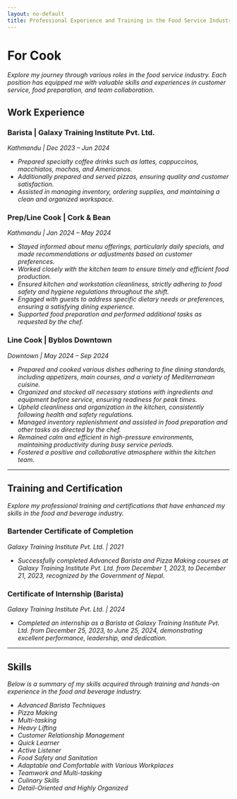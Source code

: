 ```yaml
---
layout: no-default
title: Professional Experience and Training in the Food Service Industry
---
```


# For Cook

*Explore my journey through various roles in the food service industry. Each position has equipped me with valuable skills and experiences in customer service, food preparation, and team collaboration.*

## Work Experience
### Barista | Galaxy Training Institute Pvt. Ltd.
 *Kathmandu | Dec 2023 – Jun 2024*
 - *Prepared specialty coffee drinks such as lattes, cappuccinos, macchiatos, mochas, and Americanos.*
 - *Additionally prepared and served pizzas, ensuring quality and customer satisfaction.*
 - *Assisted in managing inventory, ordering supplies, and maintaining a clean and organized workspace.*

### Prep/Line Cook | Cork & Bean
*Kathmandu | Jan 2024 – May 2024*
- *Stayed informed about menu offerings, particularly daily specials, and made recommendations or adjustments based on customer preferences.*
- *Worked closely with the kitchen team to ensure timely and efficient food production.*
- *Ensured kitchen and workstation cleanliness, strictly adhering to food safety and hygiene regulations throughout the shift.*
- *Engaged with guests to address specific dietary needs or preferences, ensuring a satisfying dining experience.*
- *Supported food preparation and performed additional tasks as requested by the chef.*

### Line Cook | Byblos Downtown
*Downtown | May 2024 – Sep 2024*
- *Prepared and cooked various dishes adhering to fine dining standards, including appetizers, main courses, and a variety of Mediterranean cuisine.*
- *Organized and stocked all necessary stations with ingredients and equipment before service, ensuring readiness for peak times.*
- *Upheld cleanliness and organization in the kitchen, consistently following health and safety regulations.*
- *Managed inventory replenishment and assisted in food preparation and other tasks as directed by the chef.*
- *Remained calm and efficient in high-pressure environments, maintaining productivity during busy service periods.*
- *Fostered a positive and collaborative atmosphere within the kitchen team.*

---

## Training and Certification
*Explore my professional training and certifications that have enhanced my skills in the food and beverage industry.*

### Bartender Certificate of Completion
*Galaxy Training Institute Pvt. Ltd. | 2021*
- *Successfully completed Advanced Barista and Pizza Making courses at Galaxy Training Institute Pvt. Ltd. from December 1, 2023, to December 21, 2023, recognized by the Government of Nepal.*

### Certificate of Internship (Barista)
*Galaxy Training Institute Pvt. Ltd. | 2024*
- *Completed an internship as a Barista at Galaxy Training Institute Pvt. Ltd. from December 25, 2023, to June 25, 2024, demonstrating excellent performance, leadership, and dedication.*

---

## Skills

*Below is a summary of my skills acquired through training and hands-on experience in the food and beverage industry.*

- *Advanced Barista Techniques*
- *Pizza Making*
- *Multi-tasking*
- *Heavy Lifting*
- *Customer Relationship Management*
- *Quick Learner*
- *Active Listener*
- *Food Safety and Sanitation*
- *Adaptable and Comfortable with Various Workplaces*
- *Teamwork and Multi-tasking*
- *Culinary Skills*
- *Detail-Oriented and Highly Organized*
